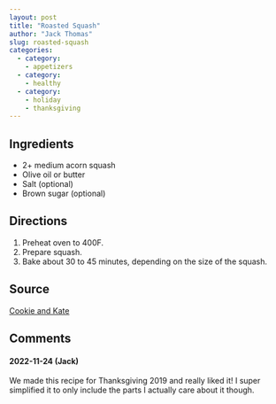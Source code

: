 ```yaml
---
layout: post
title: "Roasted Squash"
author: "Jack Thomas"
slug: roasted-squash
categories:
  - category:
    - appetizers
  - category:
    - healthy
  - category:
    - holiday
    - thanksgiving
---
```


## Ingredients

- 2+ medium acorn squash
- Olive oil or butter
- Salt (optional)
- Brown sugar (optional)

## Directions

1. Preheat oven to 400F.
2. Prepare squash.
3. Bake about 30 to 45 minutes, depending on the size of the squash.

## Source

[Cookie and Kate](https://cookieandkate.com/roasted-acorn-squash-recipe/)

## Comments

#### 2022-11-24 (Jack)

We made this recipe for Thanksgiving 2019 and really liked it! I super simplified it to only include the parts I actually care about it though.
